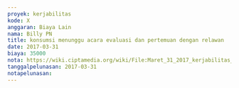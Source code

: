 ```yaml
---
proyek: kerjabilitas
kode: X
anggaran: Biaya Lain
nama: Billy PN
title: konsumsi menunggu acara evaluasi dan pertemuan dengan relawan
date: 2017-03-31
biaya: 35000
nota: https://wiki.ciptamedia.org/wiki/File:Maret_31_2017_kerjabilitas_X_konsumsi_evaluasi_billy.jpg
tanggalpelunasan: 2017-03-31
notapelunasan:
---
```

